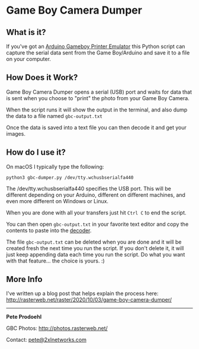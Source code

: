 # Game Boy Camera Dumper

## What is it?

If you've got an [Arduino Gameboy Printer Emulator](https://github.com/mofosyne/arduino-gameboy-printer-emulator#quick-start) this Python script can capture the serial data sent from the Game Boy/Arduino and save it to a file on your computer.

## How Does it Work?

Game Boy Camera Dumper opens a serial (USB) port and waits for data that is sent when you choose to "print" the photo from your Game Boy Camera. 

When the script runs it will show the output in the terminal, and also dump the data to a file named `gbc-output.txt`

Once the data is saved into a text file you can then decode it and get your images.

## How do I use it?

On macOS I typically type the following:

`python3 gbc-dumper.py /dev/tty.wchusbserialfa440`

The /dev/tty.wchusbserialfa440 specifies the USB port. This will be different depending on your Arduino, different on different machines, and even more different on Windows or Linux.

When you are done with all your transfers just hit `Ctrl C` to end the script.

You can then open `gbc-output.txt` in your favorite text editor and copy the contents to paste into the [decoder](https://github.com/mofosyne/arduino-gameboy-printer-emulator/tree/master/gbp_decoder).

The file `gbc-output.txt` can be deleted when you are done and it will be created fresh the next time you run the script. If you don't delete it, it will just keep appending data each time you run the script. Do what you want with that feature... the choice is yours. :)

## More Info

I've written up a blog post that helps explain the process here: http://rasterweb.net/raster/2020/10/03/game-boy-camera-dumper/ 

--- 

**Pete Prodoehl**

GBC Photos: http://photos.rasterweb.net/

Contact: <pete@2xlnetworks.com>


